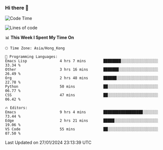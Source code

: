 ### Hi there 👋

<!--
**nicehiro/nicehiro** is a ✨ _special_ ✨ repository because its `README.md` (this file) appears on your GitHub profile.

Here are some ideas to get you started:

- 🔭 I’m currently working on ...
- 🌱 I’m currently learning ...
- 👯 I’m looking to collaborate on ...
- 🤔 I’m looking for help with ...
- 💬 Ask me about ...
- 📫 How to reach me: ...
- 😄 Pronouns: ...
- ⚡ Fun fact: ...
-->

<!--START_SECTION:waka-->
![Code Time](http://img.shields.io/badge/Code%20Time-205%20hrs%2027%20mins-blue)

![Lines of code](https://img.shields.io/badge/From%20Hello%20World%20I%27ve%20Written-2.6%20million%20lines%20of%20code-blue)

📊 **This Week I Spent My Time On** 

```text
🕑︎ Time Zone: Asia/Hong_Kong

💬 Programming Languages: 
Emacs Lisp               4 hrs 7 mins        ████████░░░░░░░░░░░░░░░░░   33.34 % 
Other                    3 hrs 16 mins       ███████░░░░░░░░░░░░░░░░░░   26.49 % 
Org                      2 hrs 48 mins       ██████░░░░░░░░░░░░░░░░░░░   22.78 % 
Python                   50 mins             ██░░░░░░░░░░░░░░░░░░░░░░░   06.77 % 
CSS                      47 mins             ██░░░░░░░░░░░░░░░░░░░░░░░   06.42 % 

🔥 Editors: 
Emacs                    9 hrs 4 mins        ██████████████████░░░░░░░   73.44 % 
Edge                     2 hrs 21 mins       █████░░░░░░░░░░░░░░░░░░░░   19.06 % 
VS Code                  55 mins             ██░░░░░░░░░░░░░░░░░░░░░░░   07.50 % 
```


 Last Updated on 27/01/2024 23:13:39 UTC
<!--END_SECTION:waka-->
